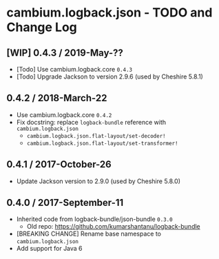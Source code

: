 # cambium.logback.json - TODO and Change Log

## [WIP] 0.4.3 / 2019-May-??

- [Todo] Use cambium.logback.core `0.4.3`
- [Todo] Upgrade Jackson to version 2.9.6 (used by Cheshire 5.8.1)


## 0.4.2 / 2018-March-22

- Use cambium.logback.core `0.4.2`
- Fix docstring: replace `logback-bundle` reference with `cambium.logback.json`
  - `cambium.logback.json.flat-layout/set-decoder!`
  - `cambium.logback.json.flat-layout/set-transformer!`


## 0.4.1 / 2017-October-26

- Update Jackson version to 2.9.0 (used by Cheshire 5.8.0)


## 0.4.0 / 2017-September-11

- Inherited code from logback-bundle/json-bundle `0.3.0`
  - Old repo: https://github.com/kumarshantanu/logback-bundle
- [BREAKING CHANGE] Rename base namespace to `cambium.logback.json`
- Add support for Java 6
